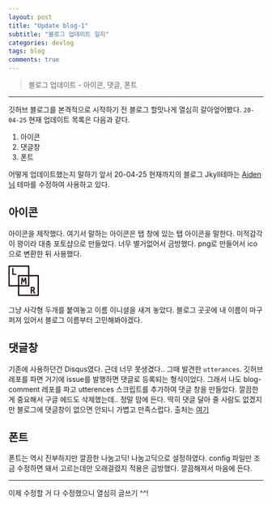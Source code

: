 ```yaml
---
layout: post
title: "Update blog-1"
subtitle: "블로그 업데이트 일지"
categories: devlog
tags: blog
comments: true
---
```


> 블로그 업데이트 - 아이콘, 댓글, 폰트

---

깃허브 블로그를 본격적으로 시작하기 전 블로그 할맛나게 열심히 갈아엎어봤다.
`20-04-25` 현재 업데이트 목록은 다음과 같다.

1. 아이콘
2. 댓글창
3. 폰트

어떻게 업데이트했는지 말하기 앞서 20-04-25 현재까지의 블로그 Jkyll테마는 [Aiden님](https://isme2n.github.io/) 테마를 수정하여 사용하고 있다.

## 아이콘

아이콘을 제작했다. 여기서 말하는 아이콘은 탭 창에 있는 탭 아이콘을 말한다. 미적감각이 꽝이라 대충 포토샵으로 만들었다. 너무 별거없어서 금방했다. png로 만들어서 ico으로 변환한 뒤 사용했다.

![icon](/favicon.ico)

그냥 사각형 두개를 붙여놓고 이름 이니셜을 새겨 놓았다. 블로그 곳곳에 내 이름이 마구 퍼져 있어서 블로그 이름부터 고민해봐야겠다.

## 댓글창

기존에 사용하던건 Disqus였다. 근데 너무 못생겼다.. 그때 발견한 `utterances`. 깃허브 레포를 파면 거기에 issue를 발행하면 댓글로 등록되는 형식이었다. 그래서 나도 blog-comment 레포를 파고 utterences 스크립트를 추가하여 댓글 창을 만들었다. 깔끔한게 중요해서 구글 에드도 삭제했는데.. 정말 맘에 든다. 딱히 댓글 달아 줄 사람도 없겠지만 블로그에 댓글창이 없으면 안되니 가볍고 만족스럽다.
출처는 [여기](https://github.com/utterance/utterances)

## 폰트

폰트는 역시 진부하지만 깔끔한 나눔고딕! 나눔고딕으로 설정하였다. config 파일만 조금 수정하면 돼서 고르는데만 오래걸렸지 적용은 금방했다. 깔끔해져서 마음에 든다.

---

이제 수정할 거 다 수정했으니 열심히 글쓰기 ^^!
